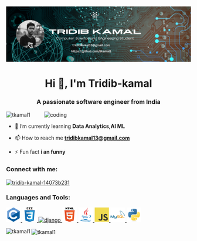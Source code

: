 ![logo](https://github.com/tkamal1/Tridib-kamal/blob/main/Orange%20Modern%20Technology%20LinkedIn%20Banner.png)
 <h1 align="center">Hi 👋, I'm Tridib-kamal</h1>
<h3 align="center">A passionate software engineer from India</h3>
<img align="right" alt="coding" width="400px" src="https://github.com/tkamal1/Tridib-kamal/commit/3c6b5cc82a9bb5eff0b0fcee511474112647bf29"/>
<p align="left"> <img src="https://komarev.com/ghpvc/?username=tkamal1&label=Profile%20views&color=0e75b6&style=flat" alt="tkamal1" /> </p>

- 🌱 I’m currently learning **Data Analytics,AI ML**

- 📫 How to reach me **tridibkamal13@gmail.com**

- ⚡ Fun fact **i an funny**

<h3 align="left">Connect with me:</h3>
<p align="left">
<a href="https://linkedin.com/in/tridib-kamal-14073b231" target="blank"><img align="center" src="https://raw.githubusercontent.com/rahuldkjain/github-profile-readme-generator/master/src/images/icons/Social/linked-in-alt.svg" alt="tridib-kamal-14073b231" height="30" width="40" /></a>
</p>

<h3 align="left">Languages and Tools:</h3>
<p align="left"> <a href="https://www.cprogramming.com/" target="_blank" rel="noreferrer"> <img src="https://raw.githubusercontent.com/devicons/devicon/master/icons/c/c-original.svg" alt="c" width="40" height="40"/> </a> <a href="https://www.w3schools.com/css/" target="_blank" rel="noreferrer"> <img src="https://raw.githubusercontent.com/devicons/devicon/master/icons/css3/css3-original-wordmark.svg" alt="css3" width="40" height="40"/> </a> <a href="https://www.djangoproject.com/" target="_blank" rel="noreferrer"> <img src="https://cdn.worldvectorlogo.com/logos/django.svg" alt="django" width="40" height="40"/> </a> <a href="https://www.w3.org/html/" target="_blank" rel="noreferrer"> <img src="https://raw.githubusercontent.com/devicons/devicon/master/icons/html5/html5-original-wordmark.svg" alt="html5" width="40" height="40"/> </a> <a href="https://www.java.com" target="_blank" rel="noreferrer"> <img src="https://raw.githubusercontent.com/devicons/devicon/master/icons/java/java-original.svg" alt="java" width="40" height="40"/> </a> <a href="https://developer.mozilla.org/en-US/docs/Web/JavaScript" target="_blank" rel="noreferrer"> <img src="https://raw.githubusercontent.com/devicons/devicon/master/icons/javascript/javascript-original.svg" alt="javascript" width="40" height="40"/> </a> <a href="https://www.mysql.com/" target="_blank" rel="noreferrer"> <img src="https://raw.githubusercontent.com/devicons/devicon/master/icons/mysql/mysql-original-wordmark.svg" alt="mysql" width="40" height="40"/> </a> <a href="https://www.python.org" target="_blank" rel="noreferrer"> <img src="https://raw.githubusercontent.com/devicons/devicon/master/icons/python/python-original.svg" alt="python" width="40" height="40"/> </a> </p>

<p><img align="left" src="https://github-readme-stats.vercel.app/api/top-langs?username=tkamal1&show_icons=true&locale=en&layout=compact" alt="tkamal1" /></p>

<p>&nbsp;<img align="center" src="https://github-readme-stats.vercel.app/api?username=tkamal1&show_icons=true&locale=en" alt="tkamal1" /></p>
